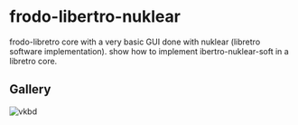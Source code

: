 # frodo-libertro-nuklear

frodo-libretro core with a very basic GUI done with nuklear (libretro software implementation).
show how to implement ibertro-nuklear-soft in a libretro core.
## Gallery
![vkbd](https://gist.github.com/r-type/30fcf6e6ffbae9f522288c1d06cf67e6/raw/e6f7146e3ff0a8bcea214e215ab7c2d3b9dc00d1/FRODONUK_VK.png)
